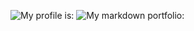 ![My profile is:](https://github.com/mrakul)
![My markdown portfolio:](https://github.com/mrakul/markdown-portfolio/)
